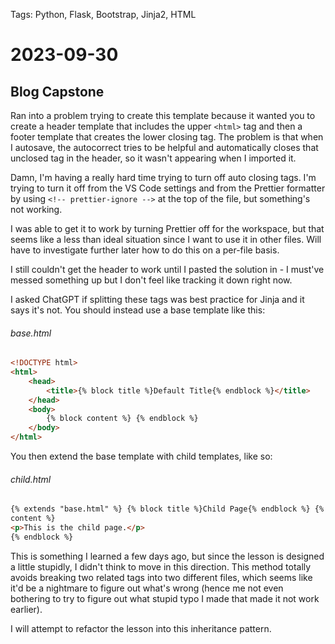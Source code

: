 Tags: Python, Flask, Bootstrap, Jinja2, HTML

# 2023-09-30

## Blog Capstone

Ran into a problem trying to create this template because it wanted you to create a header template that includes the upper `<html>` tag and then a footer template that creates the lower closing tag. The problem is that when I autosave, the autocorrect tries to be helpful and automatically closes that unclosed tag in the header, so it wasn't appearing when I imported it.

Damn, I'm having a really hard time trying to turn off auto closing tags. I'm trying to turn it off from the VS Code settings and from the Prettier formatter by using `<!-- prettier-ignore -->` at the top of the file, but something's not working.

I was able to get it to work by turning Prettier off for the workspace, but that seems like a less than ideal situation since I want to use it in other files. Will have to investigate further later how to do this on a per-file basis.

I still couldn't get the header to work until I pasted the solution in - I must've messed something up but I don't feel like tracking it down right now.

I asked ChatGPT if splitting these tags was best practice for Jinja and it says it's not. You should instead use a base template like this:

###### base.html

```html
<!DOCTYPE html>
<html>
    <head>
        <title>{% block title %}Default Title{% endblock %}</title>
    </head>
    <body>
        {% block content %} {% endblock %}
    </body>
</html>
```

You then extend the base template with child templates, like so:

###### child.html

```html
{% extends "base.html" %} {% block title %}Child Page{% endblock %} {% block
content %}
<p>This is the child page.</p>
{% endblock %}
```

This is something I learned a few days ago, but since the lesson is designed a little stupidly, I didn't think to move in this direction. This method totally avoids breaking two related tags into two different files, which seems like it'd be a nightmare to figure out what's wrong (hence me not even bothering to try to figure out what stupid typo I made that made it not work earlier).

I will attempt to refactor the lesson into this inheritance pattern.
